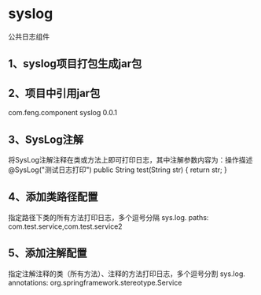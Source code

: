 # syslog
公共日志组件

## 1、syslog项目打包生成jar包

## 2、项目中引用jar包
<dependency>
   <groupId>com.feng.component</groupId>
   <artifactId>syslog</artifactId>
   <version>0.0.1</version>
</dependency>

## 3、SysLog注解
将SysLog注解注释在类或方法上即可打印日志，其中注解参数内容为：操作描述
@SysLog("测试日志打印")
public String test(String str) {
    return str;
}

## 4、添加类路径配置
指定路径下类的所有方法打印日志，多个逗号分隔
    sys.log. paths: com.test.service,com.test.service2

## 5、添加注解配置
指定注解注释的类（所有方法）、注释的方法打印日志，多个逗号分割
sys.log. annotations: org.springframework.stereotype.Service
